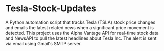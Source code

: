 # Tesla-Stock-Updates
A Python automation script that tracks Tesla (TSLA) stock price changes and emails the latest related news when a significant price movement is detected.  This project uses the Alpha Vantage API for real-time stock data and NewsAPI to pull the latest headlines about Tesla Inc. The alert is sent via email using Gmail's SMTP server.
